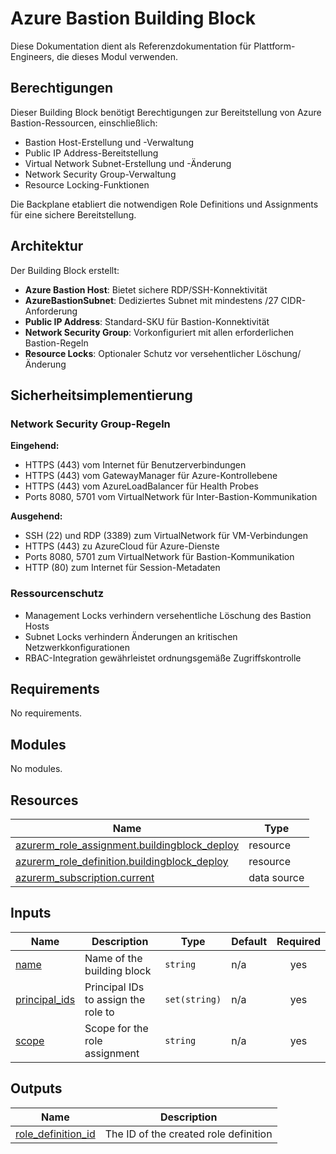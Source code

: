 # Azure Bastion Building Block

Diese Dokumentation dient als Referenzdokumentation für Plattform-Engineers, die dieses Modul verwenden.

## Berechtigungen

Dieser Building Block benötigt Berechtigungen zur Bereitstellung von Azure Bastion-Ressourcen, einschließlich:
- Bastion Host-Erstellung und -Verwaltung
- Public IP Address-Bereitstellung
- Virtual Network Subnet-Erstellung und -Änderung
- Network Security Group-Verwaltung
- Resource Locking-Funktionen

Die Backplane etabliert die notwendigen Role Definitions und Assignments für eine sichere Bereitstellung.

## Architektur

Der Building Block erstellt:
- **Azure Bastion Host**: Bietet sichere RDP/SSH-Konnektivität
- **AzureBastionSubnet**: Dediziertes Subnet mit mindestens /27 CIDR-Anforderung
- **Public IP Address**: Standard-SKU für Bastion-Konnektivität
- **Network Security Group**: Vorkonfiguriert mit allen erforderlichen Bastion-Regeln
- **Resource Locks**: Optionaler Schutz vor versehentlicher Löschung/Änderung

## Sicherheitsimplementierung

### Network Security Group-Regeln
**Eingehend:**
- HTTPS (443) vom Internet für Benutzerverbindungen
- HTTPS (443) vom GatewayManager für Azure-Kontrollebene
- HTTPS (443) vom AzureLoadBalancer für Health Probes
- Ports 8080, 5701 vom VirtualNetwork für Inter-Bastion-Kommunikation

**Ausgehend:**
- SSH (22) und RDP (3389) zum VirtualNetwork für VM-Verbindungen
- HTTPS (443) zu AzureCloud für Azure-Dienste
- Ports 8080, 5701 zum VirtualNetwork für Bastion-Kommunikation
- HTTP (80) zum Internet für Session-Metadaten

### Ressourcenschutz
- Management Locks verhindern versehentliche Löschung des Bastion Hosts
- Subnet Locks verhindern Änderungen an kritischen Netzwerkkonfigurationen
- RBAC-Integration gewährleistet ordnungsgemäße Zugriffskontrolle

<!-- BEGIN_TF_DOCS -->
## Requirements

No requirements.

## Modules

No modules.

## Resources

| Name | Type |
|------|------|
| [azurerm_role_assignment.buildingblock_deploy](https://registry.terraform.io/providers/hashicorp/azurerm/latest/docs/resources/role_assignment) | resource |
| [azurerm_role_definition.buildingblock_deploy](https://registry.terraform.io/providers/hashicorp/azurerm/latest/docs/resources/role_definition) | resource |
| [azurerm_subscription.current](https://registry.terraform.io/providers/hashicorp/azurerm/latest/docs/data-sources/subscription) | data source |

## Inputs

| Name | Description | Type | Default | Required |
|------|-------------|------|---------|:--------:|
| <a name="input_name"></a> [name](#input\_name) | Name of the building block | `string` | n/a | yes |
| <a name="input_principal_ids"></a> [principal\_ids](#input\_principal\_ids) | Principal IDs to assign the role to | `set(string)` | n/a | yes |
| <a name="input_scope"></a> [scope](#input\_scope) | Scope for the role assignment | `string` | n/a | yes |

## Outputs

| Name | Description |
|------|-------------|
| <a name="output_role_definition_id"></a> [role\_definition\_id](#output\_role\_definition\_id) | The ID of the created role definition |
<!-- END_TF_DOCS -->
